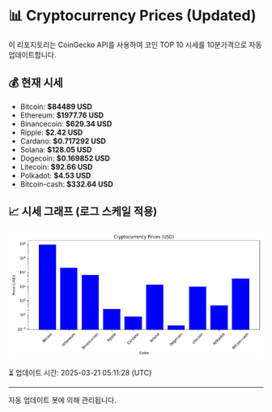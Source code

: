 
# 📊 Cryptocurrency Prices (Updated)

이 리포지토리는 CoinGecko API를 사용하여 코인 TOP 10 시세를 10분가격으로 자동 업데이트합니다.

## 💰 현재 시세
- Bitcoin: **$84489 USD**
- Ethereum: **$1977.76 USD**
- Binancecoin: **$629.34 USD**
- Ripple: **$2.42 USD**
- Cardano: **$0.717292 USD**
- Solana: **$128.05 USD**
- Dogecoin: **$0.169852 USD**
- Litecoin: **$92.66 USD**
- Polkadot: **$4.53 USD**
- Bitcoin-cash: **$332.64 USD**

## 📈 시세 그래프 (로그 스케일 적용)
![Crypto Prices](crypto_prices.png)

⏳ 업데이트 시간: 2025-03-21 05:11:28 (UTC)

---
자동 업데이트 봇에 의해 관리됩니다.
